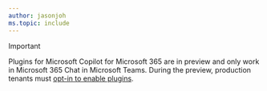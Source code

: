 ```yaml
---
author: jasonjoh
ms.topic: include
---
```


<!-- markdownlint-disable MD041-->

> [!IMPORTANT]
> Plugins for Microsoft Copilot for Microsoft 365 are in preview and only work in Microsoft 365 Chat in Microsoft Teams. During the preview, production tenants must [opt-in to enable plugins](../prerequisites.md#requirements-for-plugin-development).

